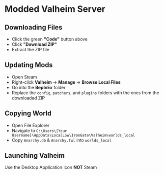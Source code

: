 # Modded Valheim Server

## Downloading Files
- Click the green **"Code"** button above
- Click **"Download ZIP"**
- Extract the ZIP file

## Updating Mods
- Open Steam
- Right-click **Valheim** → **Manage** → **Browse Local Files**
- Go into the **BepInEx** folder
- Replace the `config`, `patchers`, and `plugins` folders with the ones from the downloaded ZIP

## Copying World
- Open File Explorer
- Navigate to `C:\Users\[Your Username]\AppData\LocalLow\IronGate\Valheim\worlds_local`
- Copy `Anarchy.db` & `Anarchy.fwl` into `worlds_local`

## Launching Valheim
Use the Desktop Application Icon **NOT** Steam